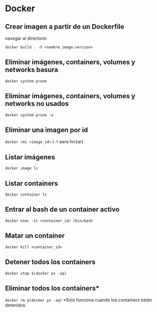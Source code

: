 # Docker

## Crear imagen a partir de un Dockerfile
navegar al directorio

`docker build . -t <nombre_image:version>`

## Eliminar imágenes, containers, volumes y networks basura
`docker system prune`

## Eliminar imágenes, containers, volumes y networks no usados
`docker system prune -a`

## Eliminar una imagen por id
`docker rmi <image_id>` (`-f` para forzar)

## Listar imágenes
`docker image ls`

## Listar containers
`docker container ls`

## Entrar al bash de un container activo
`docker exec -it <container_id> /bin/bash`

## Matar un container
`docker kill <container_id>`

## Detener todos los containers
`docker stop $(docker ps -aq)`

## Eliminar todos los containers*
`docker rm $(docker ps -aq)`
*Solo funciona cuando los containers están detenidos
